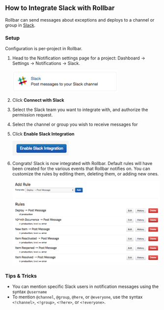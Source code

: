 ## How to Integrate Slack with Rollbar

Rollbar can send messages about exceptions and deploys to a channel or
group in [Slack](https://slack.com/).

### Setup

Configuration is per-project in Rollbar.

1.  Head to the Notification settings page for a project: Dashboard ->
    Settings -> Notifications -> Slack.

    ![](../images/tools/slack/channel.png)

2.  Click **Connect with Slack**

3.  Select the Slack team you want to integrate with, and authorize the
    permission request.

4.  Select the channel or group you wish to receive messages for

5.  Click **Enable Slack Integration**

    ![](../images/tools/slack/enable.png)

6.  Congrats! Slack is now integrated with Rollbar. Default rules will
    have been created for the various events that Rollbar notifies on.
    You can customize the rules by editing them, deleting them, or
    adding new ones.

    ![](../images/tools/slack/add-rule.png)

### Tips & Tricks

* You can mention specific Slack users in notification messages using the syntax `@username`
* To mention `@channel`, `@group`, `@here`, or `@everyone`, use the syntax `<!channel>`, `<!group>`, `<!here>`, or `<!everyone>`.
